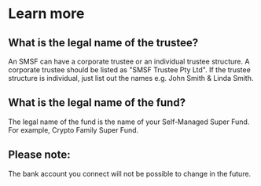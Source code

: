 # Learn more  
  
  
## What is the legal name of the trustee?  

An SMSF can have a corporate trustee or an individual trustee structure. A corporate trustee should be listed as "SMSF Trustee Pty Ltd". If the trustee structure is individual, just list out the names e.g. John Smith & Linda Smith.  

## What is the legal name of the fund?  

The legal name of the fund is the name of your Self-Managed Super Fund. For example, Crypto Family Super Fund.  

## Please note:  

The bank account you connect will not be possible to change in the future.
